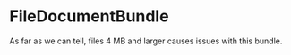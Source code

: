 FileDocumentBundle
==================

As far as we can tell, files 4 MB and larger causes issues with this bundle.
